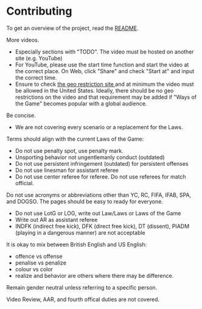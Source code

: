 # Contributing

To get an overview of the project, read the [README](/README.md).

More videos.
- Especially sections with "TODO". The video must be hosted on another site (e.g. YouTube)
- For YouTube, please use the start time function and start the video at the correct place. On Web, click "Share" and check "Start at" and input the correct time.
- Ensure to check [the geo restriction site ](https://polsy.org.uk/stuff/ytrestrict.cgi) and at minimum the video must be allowed in the United States. Ideally, there should be no geo restrictions on the video and that requirement may be added if "Ways of the Game" becomes popular with a global audience.

Be concise.
- We are not covering every scenario or a replacement for the Laws.

Terms should align with the current Laws of the Game:
- Do not use penalty spot, use penalty mark.
- Unsporting behavior not ungentlemanly conduct (outdated)
- Do not use persistent infringement (outdated) for persistent offenses
- Do not use linesman for assistant referee
- Do not use center referee for referee. Do not use referees for match official.

Do not use acronyms or abbreviations other than YC, RC, FIFA, IFAB, SPA, and DOGSO. The pages should be easy to ready for everyone.
- Do not use LotG or LOG, write out Law/Laws or Laws of the Game
- Write out AR as assistant referee
- INDFK (indirect free kick), DFK (direct free kick), DT (dissent), PIADM (playing in a dangerous manner) are not acceptable

It is okay to mix between British English and US English:
- offence vs offense
- penalise vs penalize
- colour vs color
- realize and behavior are others where there may be difference.

Remain gender neutral unless referring to a specific person.

Video Review, AAR, and fourth offical duties are not covered.
